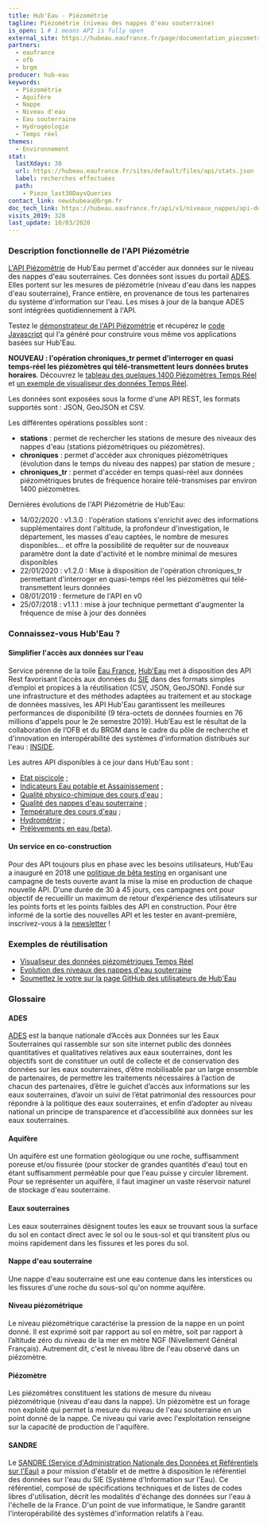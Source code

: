 ```yaml
---
title: Hub'Eau - Piézométrie
tagline: Piézométrie (niveau des nappes d'eau souterraine)
is_open: 1 # 1 means API is fully open
external_site: https://hubeau.eaufrance.fr/page/documentation_piezometrie
partners:
  - eaufrance
  - ofb
  - brgm
producer: hub-eau
keywords:
  - Piézométrie
  - Aquifère
  - Nappe
  - Niveau d'eau
  - Eau souterraine
  - Hydrogéologie
  - Temps réel
themes:
  - Environnement
stat:
  lastXdays: 30
  url: https://hubeau.eaufrance.fr/sites/default/files/api/stats.json
  label: recherches effectuées
  path:
    - Piezo_last30DaysQueries
contact_link: newshubeau@brgm.fr
doc_tech_link: https://hubeau.eaufrance.fr/api/v1/niveaux_nappes/api-docs
visits_2019: 328
last_update: 10/03/2020
---
```


### Description fonctionnelle de l'API Piézométrie

[L'API Piézométrie](https://hubeau.eaufrance.fr/page/api-piezometrie) de Hub'Eau permet d'accéder aux données sur le niveau des nappes d'eau souterraines. Ces données sont issues du portail [ADES](http://www.ades.eaufrance.fr). Elles portent sur les mesures de piézométrie (niveau d'eau dans les nappes d'eau souterraine), France entière, en provenance de tous les partenaires du système d'information sur l'eau.
Les mises à jour de la banque ADES sont intégrées quotidiennement à l'API.

Testez le [démonstrateur de l'API Piézométrie](https://hubeau.eaufrance.fr/sites/default/files/api/demo/piezo/piezo.htm) et récupérez le [code Javascript](https://github.com/BRGM/hubeau/tree/master/demonstrateurs/piezo) qui l'a généré pour construire vous même vos applications basées sur Hub'Eau.

**NOUVEAU : l'opération chroniques_tr permet d'interroger en quasi temps-réel les piézomètres qui télé-transmettent leurs données brutes horaires**. Découvrez le [tableau des quelques 1400 Piézomètres Temps Réel](https://hubeau.eaufrance.fr/sites/default/files/api/demo/piezo/stations_piezo_tr.html) et [un exemple de visualiseur des données Temps Réel](https://hubeau.eaufrance.fr/sites/default/files/api/demo/piezo/_demo_tr/).

Les données sont exposées sous la forme d'une API REST, les formats supportés sont : JSON, GeoJSON et CSV.

Les différentes opérations possibles sont :

- **stations** : permet de rechercher les stations de mesure des niveaux des nappes d'eau (stations piézométriques ou piézomètres).
- **chroniques** : permet d'accéder aux chroniques piézométriques (évolution dans le temps du niveau des nappes) par station de mesure ;
- **chroniques_tr** : permet d'accéder en temps quasi-réel aux données piézométriques brutes de fréquence horaire télé-transmises par environ 1400 piézomètres.

Dernières évolutions de l'API Piézométrie de Hub'Eau:

- 14/02/2020 : v1.3.0 : l'opération stations s'enrichit avec des informations supplémentaires dont l'altitude, la profondeur d'investigation, le département, les masses d'eau captées, le nombre de mesures disponibles... et offre la possibilité de requêter sur de nouveaux paramètre dont la date d'activité et le nombre minimal de mesures disponibles
- 22/01/2020 : v1.2.0 : Mise à disposition de l'opération chroniques_tr permettant d'interroger en quasi-temps réel les piézomètres qui télé-transmettent leurs données
- 08/01/2019 : fermeture de l'API en v0
- 25/07/2018 : v1.1.1 : mise à jour technique permettant d'augmenter la fréquence de mise à jour des données

### Connaissez-vous Hub'Eau ?

#### Simplifier l'accès aux données sur l'eau

Service pérenne de la toile [Eau France](https://www.eaufrance.fr), [Hub'Eau](https://hubeau.eaufrance.fr/) met à disposition des API Rest favorisant l’accès aux données du [SIE](https://www.eaufrance.fr/donnees) dans des formats simples d’emploi et propices à la réutilisation (CSV, JSON, GeoJSON).
Fondé sur une infrastructure et des méthodes adaptées au traitement et au stockage de données massives, les API Hub'Eau garantissent les meilleures performances de disponibilité (9 téra-octets de données fournies en 76 millions d'appels pour le 2e semestre 2019).
Hub’Eau est le résultat de la collaboration de l’OFB et du BRGM dans le cadre du pôle de recherche et d'innovation en interopérabilité des systèmes d'information distribués sur l'eau : [INSIDE](http://www.pole-inside.fr/fr).

Les autres API disponibles à ce jour dans Hub'Eau sont :

- [Etat piscicole](/les-api/api_hubeau_poissons) ;
- [Indicateurs Eau potable et Assainissement](/les-api/api_hubeau_indic_EP_Asst) ;
- [Qualité physico-chimique des cours d'eau](/les-api/api_hubeau_qualite_rivieres) ;
- [Qualité des nappes d'eau souterraine](/les-api/api_hubeau_qualite_nappes_eau_sout) ;
- [Température des cours d'eau](/les-api/api_hubeau_temperature_rivieres) ;
- [Hydrométrie](/les-api/api_hubeau_hydrometrie) ;
- [Prélèvements en eau (beta)](/les-api/api_hubeau_prelevements).

#### Un service en co-construction

Pour des API toujours plus en phase avec les besoins utilisateurs, Hub'Eau a inauguré en 2018 une [politique de bêta testing](https://hubeau.eaufrance.fr/page/apis) en organisant une campagne de tests ouverte avant la mise la mise en production de chaque nouvelle API.
D'une durée de 30 à 45 jours, ces campagnes ont pour objectif de recueillir un maximum de retour d’expérience des utilisateurs sur les points forts et les points faibles des API en construction.
Pour être informé de la sortie des nouvelles API et les tester en avant-première, inscrivez-vous à la [newsletter](https://hubeau.eaufrance.fr/page/news-letter-hubeau) !

### Exemples de réutilisation

- [Visualiseur des données piézométriques Temps Réel](https://hubeau.eaufrance.fr/sites/default/files/api/demo/piezo/_demo_tr/)
- [Evolution des niveaux des nappes d'eau souterraine](https://hubeau.eaufrance.fr/sites/default/files/api/demo/piezo/piezo.htm)
- [Soumettez le votre sur la page GitHub des utilisateurs de Hub'Eau](https://github.com/BRGM/hubeau)

### Glossaire

#### ADES

[ADES](http://www.ades.eaufrance.fr) est la banque nationale d’Accès aux Données sur les Eaux Souterraines qui rassemble sur son site internet public des données quantitatives et qualitatives relatives aux eaux souterraines, dont les objectifs sont de constituer un outil de collecte et de conservation des données sur les eaux souterraines, d’être mobilisable par un large ensemble de partenaires, de permettre les traitements nécessaires à l’action de chacun des partenaires, d’être le guichet d’accès aux informations sur les eaux souterraines, d’avoir un suivi de l’état patrimonial des ressources pour répondre à la politique des eaux souterraines, et enfin d’adopter au niveau national un principe de transparence et d’accessibilité aux données sur les eaux souterraines.

#### Aquifère

Un aquifère est une formation géologique ou une roche, suffisamment poreuse et/ou fissurée (pour stocker de grandes quantités d'eau) tout en étant suffisamment perméable pour que l'eau puisse y circuler librement. Pour se représenter un aquifère, il faut imaginer un vaste réservoir naturel de stockage d'eau souterraine.

#### Eaux souterraines

Les eaux souterraines désignent toutes les eaux se trouvant sous la surface du sol en contact direct avec le sol ou le sous-sol et qui transitent plus ou moins rapidement dans les fissures et les pores du sol.

#### Nappe d'eau souterraine

Une nappe d'eau souterraine est une eau contenue dans les interstices ou les fissures d'une roche du sous-sol qu'on nomme aquifère.

#### Niveau piézométrique

Le niveau piézométrique caractérise la pression de la nappe en un point donné. Il est exprimé soit par rapport au sol en mètre, soit par rapport à l’altitude zéro du niveau de la mer en mètre NGF (Nivellement Général Français). Autrement dit, c'est le niveau libre de l'eau observé dans un piézomètre.

#### Piézomètre

Les piézomètres constituent les stations de mesure du niveau piézométrique (niveau d'eau dans la nappe). Un piézomètre est un forage non exploité qui permet la mesure du niveau de l'eau souterraine en un point donné de la nappe. Ce niveau qui varie avec l'exploitation renseigne sur la capacité de production de l'aquifère.

#### SANDRE

Le [SANDRE (Service d'Administration Nationale des Données et Référentiels sur l'Eau)](http://www.sandre.eaufrance.fr/) a pour mission d'établir et de mettre à disposition le référentiel des données sur l'eau du SIE (Système d'Information sur l'Eau). Ce référentiel, composé de spécifications techniques et de listes de codes libres d'utilisation, décrit les modalités d'échange des données sur l'eau à l'échelle de la France. D'un point de vue informatique, le Sandre garantit l'interopérabilité des systèmes d'information relatifs à l'eau.
